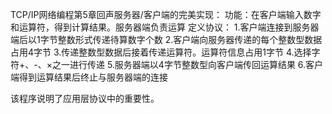 TCP/IP网络编程第5章回声服务器/客户端的完美实现：
功能：在客户端输入数字和运算符，得到计算结果。服务器端负责运算
定义协议：
1.客户端连接到服务器端后以1字节整数形式传递待算数字个数
2.客户端向服务器传递的每个整数型数据占用4字节
3.传递整数型数据后接着传递运算符。运算符信息占用1字节
4.选择字符+、-、×之一进行传递
5.服务器端以4字节整数型向客户端传回运算结果
6.客户端得到运算结果后终止与服务器端的连接


该程序说明了应用层协议中的重要性。
